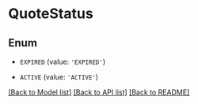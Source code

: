 # QuoteStatus


## Enum

* `EXPIRED` (value: `'EXPIRED'`)

* `ACTIVE` (value: `'ACTIVE'`)

[[Back to Model list]](../README.md#documentation-for-models) [[Back to API list]](../README.md#documentation-for-api-endpoints) [[Back to README]](../README.md)


